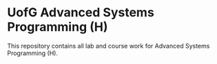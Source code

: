 # UofG Advanced Systems Programming (H)

This repository contains all lab and course work for Advanced Systems Programming (H).
